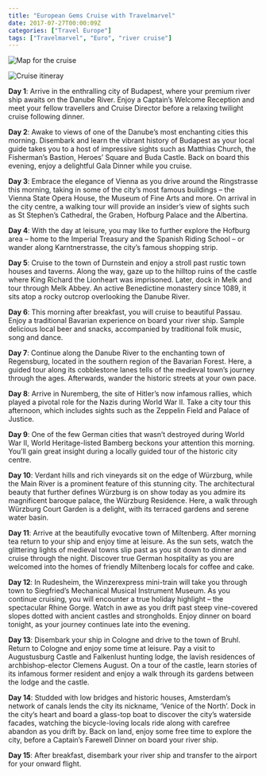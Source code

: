 ```yaml
---
title: "European Gems Cruise with Travelmarvel"
date: 2017-07-27T00:00:09Z
categories: ["Travel Europe"]
tags: ["Travelmarvel", "Euro", "river cruise"]
---
```


![Map for the cruise](https://lh3.googleusercontent.com/O-nl_YNgEE8fpk4jnYSGJSmWiegfFEF9XEIokO_FzUP420RQIDpfnkoytAcqp8ySmDe-GrlnBPgzQ4b3D9Ssmzu-CkEVy_4CYw_ZZPFX5mV327-liyofLX9dVEwYfpEtJNEWN1fCT2KLulbSyZLibM019mmaDUCp9dMNd-kx8UlYj4eXxAeHUaUva3s4lM0Lq1mIT0Bjue4fsZr6vyacyhLUlq9IkovpG7051HiHu1MWGO5Qpt_NzN0IaFyuGIwWFZG_2-oFr0kfZK50kYuDyHb7piViCtcXck97I9J6QACn-tpPtzo-l37gi19frhWf7-NwTgp1hh3uW4Vtbgeb2ngt455iI22weN5q467LagdV5l9XAM7akGozCDRDTtEBulAbfYAwSu9jxYE2skTIG8WFRsImbkf9pEyDyJZjSh98rvK2vKmIgvp2EMFp5k7-Cl6957EA6TwT7TOVhRvHQgWY7tMcsGI8FSVK6SJ3UopDYOQCC9sOlUcMrjq4zxJI6lvfJv5v4v3IAej6tRNaTZv_ciSp5iAbPJfpHtPGUNOwdqHJ44fqtfEybCSY6oVJ5XLzcTPSubAunMDRbSLnTKAxlf01A9woVTHZuUJ-IF71OuVkl-OmCEYxag_FUqbiNEKTKWlV5wOYiDES_eyfPRyRcI12IOsb=w1105-h609-no "Map for the cruise")

![Cruise itineray](https://lh3.googleusercontent.com/YzmCf6AOPUgitGo47i9C6ijfF_DaxpDcv_Es_noE4wf_z--GEMSFcdlaD_GFyXopJZMtAQWAMlwplua2rxF6Z56jVMQ-tk_uO2-1Bp0ZZqWvnB5S_gkuDzRjsMB2kjK1tlhvr8MBHfvnwlSslzwhYZ4WqMqL39Q3ixqDDHSneZbEE3d8wuDM2K-1ms8eVVXUkQj4B1u7_Armv9X-pcPfk2xlXh3lFvrTvEf9rlLfTtOmyaRa8Q1Nza7Nc16iqIwRumYjPzh3-SZyU2sM91QptGJIk6pUeLPPXJaEBQ_TxcA_t-Ucrf8xiN1JQGar0yohEPaRp2NJDZKZtAJDX1VPgIv_hBv3FxHgrvkxJFtxYe7UBSTXdIMrxHkeCWy-6r3CY3qCEMoiH-vKyuk7vOfbzMC01ScfuGO5wZso2jd7BPESj3oamJ4RcSd-NyhBLMxN_vN1UD0MP6emMRHttZZF4oP88Phlaq_m39EWV0uq7pYie75TUPkWfxO43X0VPlJm6gHKFg8K6F3tuaZlz4dQtHc816UNzS3Ru8dky8N_WSFchR38178zMUiPZjby-gECsoFOFCDzZKPDrMh-f40EMrEZNikH1YbrBBkdhVEH8SgUpc6iwXpEfEutdSKbEzF_GjVl60YvVVf8qDnCRulu8OtRN-hwpBvY=w294-h720-no "Cruise itineray")

**Day 1**: Arrive in the enthralling city of Budapest, where your premium river ship awaits on the Danube River. Enjoy a Captain’s Welcome Reception and meet your fellow travellers and Cruise Director before a relaxing twilight cruise following dinner.

**Day 2**: Awake to views of one of the Danube’s most enchanting cities this morning. Disembark and learn the vibrant history of Budapest as your local guide takes you to a host of impressive sights such as Matthias Church, the Fisherman’s Bastion, Heroes’ Square and Buda Castle. Back on board this evening, enjoy a delightful Gala Dinner while you cruise.

**Day 3**: Embrace the elegance of Vienna as you drive around the Ringstrasse this morning, taking in some of the city’s most famous buildings – the Vienna State Opera House, the Museum of Fine Arts and more. On arrival in the city centre, a walking tour will provide an insider’s view of sights such as St Stephen’s Cathedral, the Graben, Hofburg Palace and the Albertina.

**Day 4**: With the day at leisure, you may like to further explore the Hofburg area – home to the Imperial Treasury and the Spanish Riding School – or wander along Karntnerstrasse, the city’s famous shopping strip.<!--more-->

**Day 5**: Cruise to the town of Durnstein and enjoy a stroll past rustic town houses and taverns. Along the way, gaze up to the hilltop ruins of the castle where King Richard the Lionheart was imprisoned. Later, dock in Melk and tour through Melk Abbey. An active Benedictine monastery since 1089, it sits atop a rocky outcrop overlooking the Danube River.

**Day 6**: This morning after breakfast, you will cruise to beautiful Passau. Enjoy a traditional Bavarian experience on board your river ship. Sample delicious local beer and snacks, accompanied by traditional folk music, song and dance.

**Day 7**: Continue along the Danube River to the enchanting town of Regensburg, located in the southern region of the Bavarian Forest. Here, a guided tour along its cobblestone lanes tells of the medieval town’s journey through the ages. Afterwards, wander the historic streets at your own pace.

**Day 8**: Arrive in Nuremberg, the site of Hitler’s now infamous rallies, which played a pivotal role for the Nazis during World War II. Take a city tour this afternoon, which includes sights such as the Zeppelin Field and Palace of Justice.

**Day 9**: One of the few German cities that wasn’t destroyed during World War II, World Heritage-listed Bamberg beckons your attention this morning. You’ll gain great insight during a locally guided tour of the historic city centre.

**Day 10**: Verdant hills and rich vineyards sit on the edge of Würzburg, while the Main River is a prominent feature of this stunning city. The architectural beauty that further defines Würzburg is on show today as you admire its magnificent baroque palace, the Würzburg Residence. Here, a walk through Würzburg Court Garden is a delight, with its terraced gardens and serene water basin.

**Day 11**: Arrive at the beautifully evocative town of Miltenberg. After morning tea return to your ship and enjoy time at leisure. As the sun sets, watch the glittering lights of medieval towns slip past as you sit down to dinner and cruise through the night. Discover true German hospitality as you are welcomed into the homes of friendly Miltenberg locals for coffee and cake.

**Day 12**: In Rudesheim, the Winzerexpress mini-train will take you through town to Siegfried’s Mechanical Musical Instrument Museum. As you continue cruising, you will encounter a true holiday highlight – the spectacular Rhine Gorge. Watch in awe as you drift past steep vine-covered slopes dotted with ancient castles and strongholds. Enjoy dinner on board tonight, as your journey continues late into the evening.

**Day 13**: Disembark your ship in Cologne and drive to the town of Bruhl. Return to Cologne and enjoy some time at leisure. Pay a visit to Augustusburg Castle and Falkenlust hunting lodge, the lavish residences of archbishop-elector Clemens August. On a tour of the castle, learn stories of its infamous former resident and enjoy a walk through its gardens between the lodge and the castle.

**Day 14**: Studded with low bridges and historic houses, Amsterdam’s network of canals lends the city its nickname, ‘Venice of the North’. Dock in the city’s heart and board a glass-top boat to discover the city’s waterside facades, watching the bicycle-loving locals ride along with carefree abandon as you drift by. Back on land, enjoy some free time to explore the city, before a Captain’s Farewell Dinner on board your river ship.

**Day 15**: After breakfast, disembark your river ship and transfer to the airport for your onward flight.